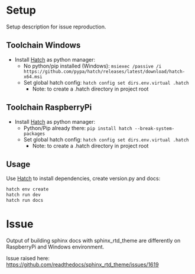 # Setup

Setup description for issue reproduction.

## Toolchain Windows

- Install [Hatch](https://hatch.pypa.io/) as python manager:
    - No python/pip installed (Windows): ```msiexec /passive /i https://github.com/pypa/hatch/releases/latest/download/hatch-x64.msi```
    - Set global hatch config: ```hatch config set dirs.env.virtual .hatch```
        - Note: to create a .hatch directory in project root

## Toolchain RaspberryPi

- Install [Hatch](https://hatch.pypa.io/) as python manager:
    - Python/Pip already there: ```pip install hatch --break-system-packages```
    - Set global hatch config: ```hatch config set dirs.env.virtual .hatch```
        - Note: to create a .hatch directory in project root


## Usage

Use [Hatch](https://hatch.pypa.io/) to install dependencies, create version.py and docs:

```bash
hatch env create
hatch run dev
hatch run docs
```


# Issue

Output of building sphinx docs with sphinx_rtd_theme are differently on RaspberryPi and Windows environment.

Issue raised here: https://github.com/readthedocs/sphinx_rtd_theme/issues/1619
